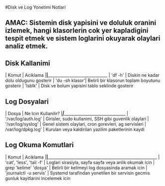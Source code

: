 #Disk ve Log Yonetimi Notlari

## AMAC: Sistemin disk yapisini ve doluluk oranini izlemek, hangi klasorlerin cok yer kapladigini tespit etmek ve sistem loglarini okuyarak olaylari analiz etmek.

## Disk Kallanimi

| Komut          | Aciklama
|________________|______________________________________________
| 'df -h'        | Diskin ne kadar dolu oldugunu gosterir
| 'du -sh klasor'| Belirli bir klasorun toplam boyutunu gosterir
| 'lsblk'        | Disk ve bolum yapisini tablo seklinde gosterir

## Log Dosyalari

| Dosya               | Ne Icin Kullanilir? 
|_____________________|____________________________________________________
| '/var/log/auth.log' | Girisler, sudo kullanimi, SSH gibi guvenlik olaylari 
| '/var/log/syslog'   | Genel sistem olaylari, cron gorevleri, ag servisleri
| /var/log/dpkg.log'  | Kurulan veya kaldirilan yazilim paketlerinin kaydi

## Log Okuma Komutlari

| Komut                    | Aciklama
|__________________________|_________________________________________________________________________________
| 'cat', 'less', 'tail -f' | Loglari sirasiyla, sayfa sayfa veya anlik okumak icin
| grep 'kelime' 'dosya'    | Belirli bir kelimeyi log dosyasinda aramak icin
| 'journalctl -u servis'   | Systemd tarafindan yonetilen bir servisin gecmis gunluk kayitlarini incelemek icin
